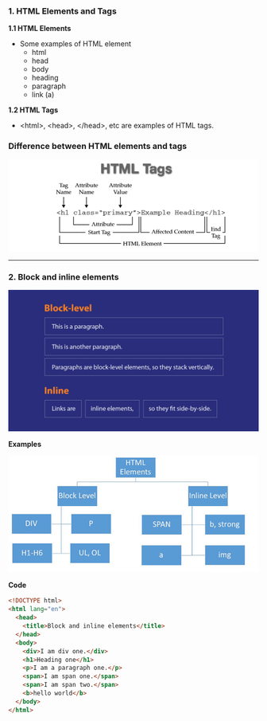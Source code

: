 ### 1. HTML Elements and Tags

**1.1 HTML Elements**

- Some examples of HTML element
  - html
  - head
  - body
  - heading
  - paragraph
  - link (a)

**1.2 HTML Tags**

- \<html\>, \<head\>, \</head\>, etc are examples of HTML tags.

### Difference between HTML elements and tags

![](./assets/html-element-naming.png)

<hr/>

### 2. Block and inline elements

![block and inline elements](./assets/block-vs-inline-diagram.png)

**Examples**

![examples](./assets/block-and-inline-elements-block-diagram.jpg)

**Code**

```html
<!DOCTYPE html>
<html lang="en">
  <head>
    <title>Block and inline elements</title>
  </head>
  <body>
    <div>I am div one.</div>
    <h1>Heading one</h1>
    <p>I am a paragraph one.</p>
    <span>I am span one.</span>
    <span>I am span two.</span>
    <b>hello world</b>
  </body>
</html>
```
